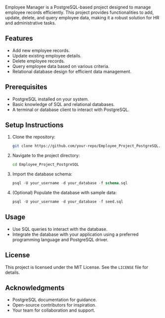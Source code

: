 Employee Manager is a PostgreSQL-based project designed to manage employee records efficiently. This project provides functionalities to add, update, delete, and query employee data, making it a robust solution for HR and administrative tasks.

## Features
- Add new employee records.
- Update existing employee details.
- Delete employee records.
- Query employee data based on various criteria.
- Relational database design for efficient data management.

## Prerequisites
- PostgreSQL installed on your system.
- Basic knowledge of SQL and relational databases.
- A terminal or database client to interact with PostgreSQL.

## Setup Instructions
1. Clone the repository:
    ```bash
    git clone https://github.com/your-repo/Employee_Project_PostgreSQL.git
    ```
2. Navigate to the project directory:
    ```bash
    cd Employee_Project_PostgreSQL
    ```
3. Import the database schema:
    ```sql
    psql -U your_username -d your_database -f schema.sql
    ```
4. (Optional) Populate the database with sample data:
    ```sql
    psql -U your_username -d your_database -f seed.sql
    ```

## Usage
- Use SQL queries to interact with the database.
- Integrate the database with your application using a preferred programming language and PostgreSQL driver.

## License
This project is licensed under the MIT License. See the `LICENSE` file for details.

## Acknowledgments
- PostgreSQL documentation for guidance.
- Open-source contributors for inspiration.
- Your team for collaboration and support.
